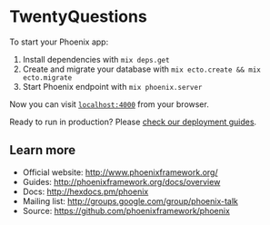 # TwentyQuestions

To start your Phoenix app:

  1. Install dependencies with `mix deps.get`
  2. Create and migrate your database with `mix ecto.create && mix ecto.migrate`
  3. Start Phoenix endpoint with `mix phoenix.server`

Now you can visit [`localhost:4000`](http://localhost:4000) from your browser.

Ready to run in production? Please [check our deployment guides](http://www.phoenixframework.org/docs/deployment).

## Learn more

  * Official website: http://www.phoenixframework.org/
  * Guides: http://phoenixframework.org/docs/overview
  * Docs: http://hexdocs.pm/phoenix
  * Mailing list: http://groups.google.com/group/phoenix-talk
  * Source: https://github.com/phoenixframework/phoenix
